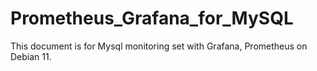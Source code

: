 # Prometheus_Grafana_for_MySQL
This document is for Mysql monitoring set with Grafana, Prometheus on Debian 11.

